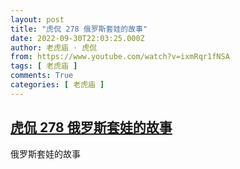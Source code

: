 ```yaml
---
layout: post
title: "虎侃 278 俄罗斯套娃的故事"
date: 2022-09-30T22:03:25.000Z
author: 老虎庙 · 虎侃
from: https://www.youtube.com/watch?v=ixmRqr1fNSA
tags: [ 老虎庙 ]
comments: True
categories: [ 老虎庙 ]
---
```

<!--1664575405000-->
[虎侃 278 俄罗斯套娃的故事](https://www.youtube.com/watch?v=ixmRqr1fNSA)
------

<div>
俄罗斯套娃的故事
</div>
